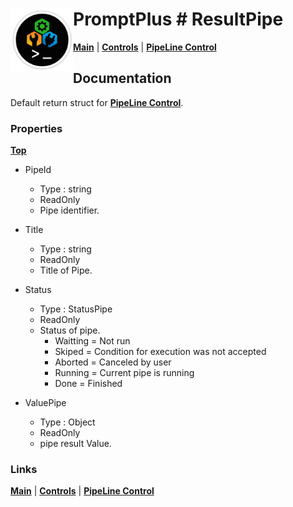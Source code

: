 # <img align="left" width="100" height="100" src="./images/icon.png"> PromptPlus # ResultPipe
[**Main**](index.md#help) | 
[**Controls**](index.md#apis) |
[**PipeLine Control**](pipeline)

## Documentation
Default return struct for [**PipeLine Control**](pipeline). 

### Properties
[**Top**](#-promptplus--resultmasked)

- PipeId
	- Type : string
	- ReadOnly	
	- Pipe identifier.

- Title
	- Type : string
	- ReadOnly	
	- Title of Pipe.

- Status
	- Type : StatusPipe
	- ReadOnly	
	- Status of pipe.
	    - Waitting = Not run
	    - Skiped = Condition for execution was not accepted
	    - Aborted = Canceled by user
	    - Running = Current pipe is running
	    - Done = Finished

- ValuePipe 
	- Type : Object
	- ReadOnly	
	- pipe result Value.

### Links

[**Main**](index.md#help) | 
[**Controls**](index.md#apis) |
[**PipeLine Control**](pipeline)
